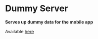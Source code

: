 # Dummy Server
**Serves up dummy data for the mobile app**

Available [here](https://secret-meadow-36525.herokuapp.com/)
